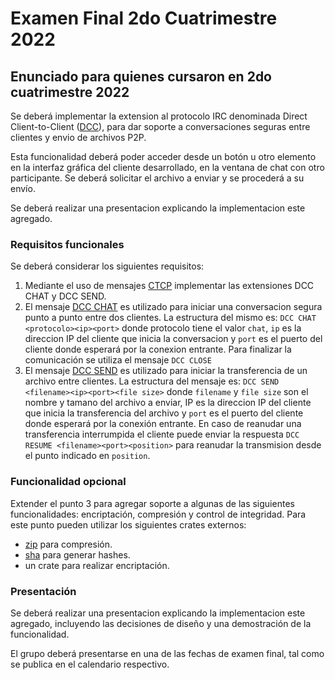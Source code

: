 # Examen Final 2do Cuatrimestre 2022

## Enunciado para quienes cursaron en 2do cuatrimestre 2022

Se deberá implementar la extension al protocolo IRC denominada Direct Client-to-Client ([DCC](https://www.irchelp.org/protocol/dccspec.html)), para dar soporte a conversaciones seguras entre clientes y envio de archivos P2P.

Esta funcionalidad deberá poder acceder desde un botón u otro elemento en la interfaz gráfica del cliente desarrollado, en la ventana de chat con otro participante. Se deberá solicitar el archivo a enviar y se procederá a su envío.

Se deberá realizar una presentacion explicando la implementacion este agregado.

### Requisitos funcionales

Se deberá considerar los siguientes requisitos:

1. Mediante el uso de mensajes [CTCP](https://es.wikipedia.org/wiki/CTCP) implementar las extensiones DCC CHAT y DCC SEND.
2. El mensaje [DCC CHAT](https://es.wikipedia.org/wiki/Cliente-a-Cliente_Directo#Chat_DCC) es utilizado para iniciar una conversacion segura punto a punto entre dos clientes. La estructura del mismo es: `DCC CHAT <protocolo><ip><port>` donde protocolo tiene el valor `chat`, `ip` es la direccion IP del cliente que inicia la conversacion y `port` es el puerto del cliente donde esperará por la conexion entrante. Para finalizar la comunicación se utiliza el mensaje `DCC CLOSE`
3. El mensaje [DCC SEND](https://es.wikipedia.org/wiki/Cliente-a-Cliente_Directo#DCC_Send) es utilizado para iniciar la transferencia de un archivo entre clientes. La estructura del mensaje es: `DCC SEND <filename><ip><port><file size>` donde `filename` y `file size` son el nombre y tamano del archivo a enviar, IP es la direccion IP del cliente que inicia la transferencia del archivo y `port` es el puerto del cliente donde esperará por la conexión entrante. En caso de reanudar una transferencia interrumpida el cliente puede enviar la respuesta `DCC RESUME <filename><port><position>` para reanudar la transmision desde el punto indicado en `position`.

### Funcionalidad opcional

Extender el punto 3 para agregar soporte a algunas de las siguientes funcionalidades: encriptación, compresión y control de integridad. Para este punto pueden utilizar los siguientes crates externos:

* [zip](https://crates.io/crates/zip) para compresión.
* [sha](https://crates.io/crates/sha) para generar hashes.
* un crate para realizar encriptación.

### Presentación

Se deberá realizar una presentacion explicando la implementacion este agregado, incluyendo las decisiones de diseño y una demostración de la funcionalidad.

El grupo deberá presentarse en una de las fechas de examen final, tal como se publica en el calendario respectivo.
